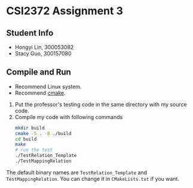 # CSI2372 Assignment 3

## Student Info
* Hongyi Lin, 300053082
* Stacy Guo, 300157080

## Compile and Run

* Recommend Linux system.
* Recommend [cmake](https://cmake.org).


1. Put the professor's testing code in the same directory with my source code.
2. Compile my code with following commands
    ```bash
    mkdir build
    cmake -S . -B ./build
    cd build
    make
    # run the test
    ./TestRelation_Template
    ./TestMappingRelation
    ```

The default binary names are `TestRelation_Template` and `TestMappingRelation`. You can change it in `CMakeLists.txt` if you want.
